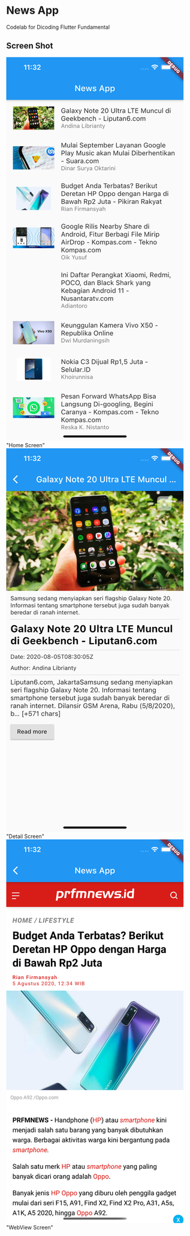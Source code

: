# News App

Codelab for Dicoding Flutter Fundamental

## Screen Shot

![Home Screen](/assets/images/screenshot1.png) "Home Screen"
![Detail Screen](/assets/images/screenshot2.png) "Detail Screen"
![WebView Screen](/assets/images/screenshot3.png) "WebView Screen"